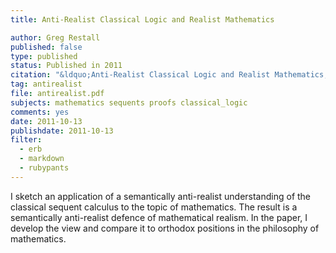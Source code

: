 ```yaml
---
title: Anti-Realist Classical Logic and Realist Mathematics

author: Greg Restall
published: false
type: published
status: Published in 2011
citation: "&ldquo;Anti-Realist Classical Logic and Realist Mathematics,&rdquo; pp.269&ndash;284 in <em>The Realism-Antirealism Debate in the Age of Alternative Logics</em>, edited by Shahid Rahman, Giuseppi Primiero and Mathieu Marion, Springer, 2011"
tag: antirealist
file: antirealist.pdf
subjects: mathematics sequents proofs classical_logic
comments: yes
date: 2011-10-13
publishdate: 2011-10-13
filter:
  - erb
  - markdown
  - rubypants
---
```

I sketch an application of a semantically anti-realist understanding of the classical sequent calculus to the topic of mathematics. The result is a semantically anti-realist defence of mathematical realism. In the paper, I develop the view and compare it to orthodox positions in the philosophy of mathematics.